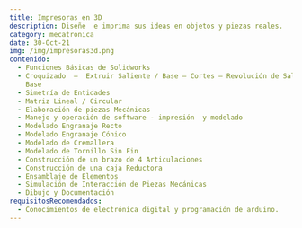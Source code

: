 ```yaml
---
title: Impresoras en 3D
description: Diseñe  e imprima sus ideas en objetos y piezas reales.
category: mecatronica
date: 30-Oct-21
img: /img/impresoras3d.png
contenido:
  - Funciones Básicas de Solidworks
  - Croquizado  –  Extruir Saliente / Base – Cortes – Revolución de Saliente /
    Base
  - Simetría de Entidades
  - Matriz Lineal / Circular
  - Elaboración de piezas Mecánicas
  - Manejo y operación de software - impresión  y modelado
  - Modelado Engranaje Recto
  - Modelado Engranaje Cónico
  - Modelado de Cremallera
  - Modelado de Tornillo Sin Fin
  - Construcción de un brazo de 4 Articulaciones
  - Construcción de una caja Reductora
  - Ensamblaje de Elementos
  - Simulación de Interacción de Piezas Mecánicas
  - Dibujo y Documentación
requisitosRecomendados:
  - Conocimientos de electrónica digital y programación de arduino.
---
```

